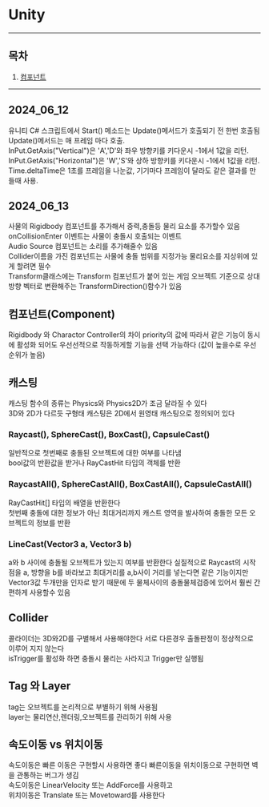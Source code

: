 # Unity
---
## 목차
1. [컴포넌트](#컴포넌트(Component))
---
## 2024_06_12
유니티 C# 스크립트에서 Start() 메소드는 Update()메서드가 호출되기 전 한번 호출됨 Update()메서드는 매 프레임 마다 호출.  
InPut.GetAxis("Vertical")은 'A','D'와 좌우 방향키를 키다운시 -1에서 1값을 리턴.  
InPut.GetAxis("Horizontal")은 'W','S'와 상하 방향키를 키다운시 -1에서 1값을 리턴.  
Time.deltaTime은 1초를 프레임을 나눈값, 기기마다 프레임이 달라도 같은 결과를 만들때 사용.  

## 2024_06_13
사물의 Rigidbody 컴포넌트를 추가해서 중력,충돌등 물리 요소를 추가할수 있음  
onCollisionEnter 이벤트는 사물이 충돌시 호출되는 이벤트  
Audio Source 컴포넌트는 소리를 추가해줄수 있음  
Collider이름을 가진 컴포넌트는 사물에 충돌 범위를 지정가능 물리요소를 지상위에 있게 할려면 필수  
Transform클래스에는 Transform 컴포넌트가 붙어 있는 게임 오브젝트 기준으로 상대 방향 벡터로 변환해주는 TransformDirection()함수가 있음  

## 컴포넌트(Component)
Rigidbody 와 Charactor Controller의 차이
priority의 값에 따라서 같은 기능이 동시에 활성화 되어도 우선선적으로 작동하게할 기능을 선택 가능하다 (값이 높을수로 우선순위가 높음)  

## 캐스팅
캐스팅 함수의 종류는 Physics와 Physics2D가 조금 달라질 수 있다  
3D와 2D가 다르듯 구형태 캐스팅은 2D에서 원영태 캐스팅으로 정의되어 있다   
### Raycast(), SphereCast(), BoxCast(), CapsuleCast() 
일반적으로 첫번째로 충돌된 오브젝트에 대한 여부를 나타냄  
bool값의 반환값을 받거나 RayCastHit 타입의 객체를 반환
### RaycastAll(), SphereCastAll(), BoxCastAll(), CapsuleCastAll()
RayCastHit[] 타입의 배열을 반환한다   
첫번째 충돌에 대한 정보가 아닌 최대거리까지 캐스트 영역을 발사하여 충돌한 모든 오브젝트의 정보를 반환
### LineCast(Vector3 a, Vector3 b)
a와 b 사이에 충돌될 오브젝트가 있는지 여부를 반환한다 실질적으로 Raycast의 시작점을 a, 방향을 b를 바라보고 최대거리를 a,b사이 거리를 넣는다면 같은 기능이지만   
Vector3값 두개만을 인자로 받기 때문에 두 물체사이의 충돌물체검증에 있어서 훨씬 간편하게 사용할수 있음

## Collider
콜라이더는 3D와2D를 구별해서 사용해야한다 서로 다른경우 출돌판정이 정상적으로 이루어 지지 않는다   
isTrigger를 활성화 하면 충돌시 물리는 사라지고 Trigger만 실행됨

## Tag 와 Layer   
tag는 오브젝트를 논리적으로 부별하기 위해 사용됨  
layer는 물리연산,렌더링,오브젝트를 관리하기 위해 사용   

## 속도이동 vs 위치이동
속도이동은 빠른 이동은 구현할시 사용하면 좋다 빠른이동을 위치이동으로 구현하면 벽을 관통하는 버그가 생김   
속도이동은 LinearVelocity 또는 AddForce를 사용하고   
위치이동은 Translate 또는 Movetoward를 사용한다   
